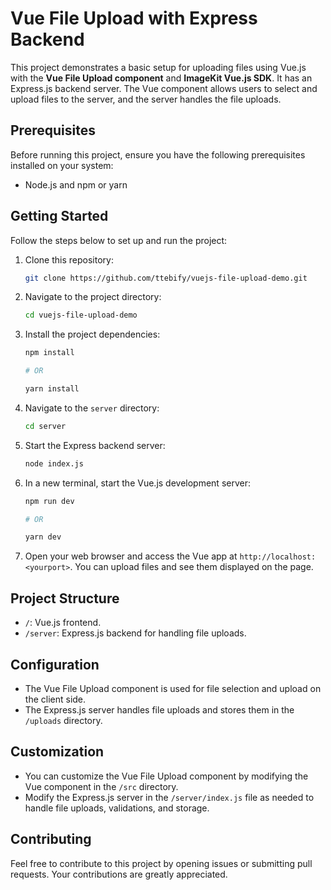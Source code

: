 # Vue File Upload with Express Backend

This project demonstrates a basic setup for uploading files using Vue.js with the **Vue File Upload component** and **ImageKit Vue.js SDK**. It has an Express.js backend server. The Vue component allows users to select and upload files to the server, and the server handles the file uploads.


## Prerequisites

Before running this project, ensure you have the following prerequisites installed on your system:

- Node.js and npm or yarn

## Getting Started

Follow the steps below to set up and run the project:

1. Clone this repository:

   ```sh
   git clone https://github.com/ttebify/vuejs-file-upload-demo.git
   ```

2. Navigate to the project directory:

   ```sh
   cd vuejs-file-upload-demo
   ```

3. Install the project dependencies:

   ```sh
   npm install

   # OR

   yarn install
   ```

4. Navigate to the `server` directory:

   ```sh
   cd server
   ```

6. Start the Express backend server:

   ```sh
   node index.js
   ```

7. In a new terminal, start the Vue.js development server:

   ```sh
   npm run dev

   # OR

   yarn dev
   ```

8. Open your web browser and access the Vue app at `http://localhost:<yourport>`. You can upload files and see them displayed on the page.

## Project Structure

- `/`: Vue.js frontend.
- `/server`: Express.js backend for handling file uploads.

## Configuration

- The Vue File Upload component is used for file selection and upload on the client side.
- The Express.js server handles file uploads and stores them in the `/uploads` directory.

## Customization

- You can customize the Vue File Upload component by modifying the Vue component in the `/src` directory.
- Modify the Express.js server in the `/server/index.js` file as needed to handle file uploads, validations, and storage.

## Contributing

Feel free to contribute to this project by opening issues or submitting pull requests. Your contributions are greatly appreciated.
